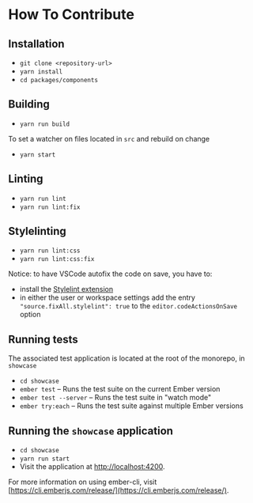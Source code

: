 # How To Contribute

## Installation

* `git clone <repository-url>`
* `yarn install`
* `cd packages/components`

## Building

* `yarn run build`

To set a watcher on files located in `src` and rebuild on change

* `yarn start`

## Linting

* `yarn run lint`
* `yarn run lint:fix`

## Stylelinting

* `yarn run lint:css`
* `yarn run lint:css:fix`

Notice: to have VSCode autofix the code on save, you have to:
- install the [Stylelint extension](https://marketplace.visualstudio.com/items?itemName=stylelint.vscode-stylelint)
- in either the user or workspace settings add the entry `"source.fixAll.stylelint": true` to the `editor.codeActionsOnSave` option

## Running tests

The associated test application is located at the root of the monorepo, in `showcase`

* `cd showcase`
* `ember test` – Runs the test suite on the current Ember version
* `ember test --server` – Runs the test suite in "watch mode"
* `ember try:each` – Runs the test suite against multiple Ember versions

## Running the `showcase` application

* `cd showcase`
* `yarn run start`
* Visit the application at [http://localhost:4200](http://localhost:4200).

For more information on using ember-cli, visit [https://cli.emberjs.com/release/](https://cli.emberjs.com/release/).
